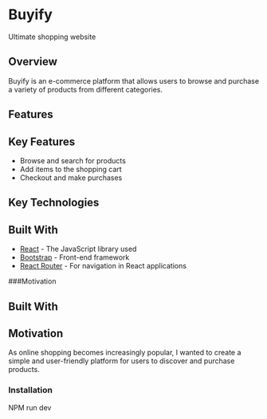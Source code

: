 # Buyify

Ultimate shopping website


## Overview

Buyify is an e-commerce platform that allows users to browse and purchase a variety of products from different categories.


## Features

## Key Features

- Browse and search for products
- Add items to the shopping cart
- Checkout and make purchases


## Key Technologies

## Built With

- [React](https://reactjs.org/) - The JavaScript library used
- [Bootstrap](https://getbootstrap.com/) - Front-end framework
- [React Router](https://reactrouter.com/) - For navigation in React applications


###Motivation

## Built With

## Motivation

As online shopping becomes increasingly popular, I wanted to create a simple and user-friendly platform for users to discover and purchase products.


### Installation

NPM run dev


